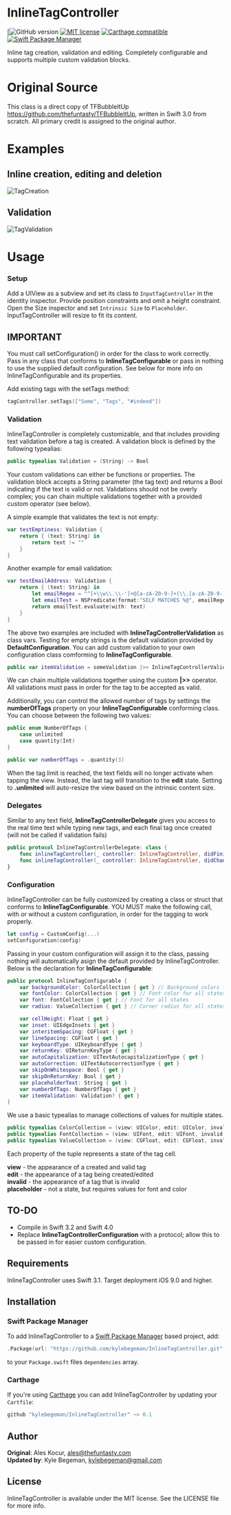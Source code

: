 # InlineTagController
[![GitHub version](https://img.shields.io/github/release/kylebegeman/InlineTagController.svg)
[![MIT license](https://badges.frapsoft.com/os/mit/mit.svg?v=102)](https://github.com/ellerbrock/open-source-badge/)
[![Carthage compatible](https://img.shields.io/badge/Carthage-compatible-4BC51D.svg?style=flat)](https://github.com/Carthage/Carthage)
[![Swift Package Manager](https://rawgit.com/jlyonsmith/artwork/master/SwiftPackageManager/swiftpackagemanager-compatible.svg)](https://swift.org/package-manager/)

Inline tag creation, validation and editing. Completely configurable and supports multiple custom validation blocks.

# Original Source
This class is a direct copy of TFBubbleItUp https://github.com/thefuntasty/TFBubbleItUp, written in Swift 3.0 from scratch. All primary credit is assigned to the original author. 

# Examples

## Inline creation, editing and deletion

![TagCreation](https://user-images.githubusercontent.com/1012880/28084762-8681d8ba-662e-11e7-8569-fd9ea9d31bf6.GIF)

## Validation

![TagValidation](https://user-images.githubusercontent.com/1012880/28084776-8fa44ee6-662e-11e7-9cb5-3e0760725f70.GIF)

# Usage
### Setup

Add a UIView as a subview and set its class to `InputTagController` in the identity inspector. Provide position constraints and omit a height constraint. Open the Size inspector and set `Intrinsic Size` to `Placeholder`. InputTagController will resize to fit its content. 

## IMPORTANT
You must call setConfiguration() in order for the class to work correctly. Pass in any class that conforms to **InlineTagConfigurable** or pass in nothing to use the supplied default configuration. See below for more info on InlineTagConfigurable and its properties. 

Add existing tags with the setTags method:

```swift
tagController.setTags(["Some", "Tags", "#indeed"])
```

### Validation

InlineTagController is completely customizable, and that includes providing text validation before a tag is created. A validation block is defined by the following typealias:

```swift
public typealias Validation = (String) -> Bool
```

Your custom validations can either be functions or properties. The validation block accepts a String parameter (the tag text) and returns a Bool indicating if the text is valid or not. Validations should not be overly complex; you can chain multiple validations together with a provided custom operator (see below). 

A simple example that validates the text is not empty: 

```swift
var testEmptiness: Validation {
    return { (text: String) in
        return text != ""
    }
}
```

Another example for email validation:

```swift
var testEmailAddress: Validation {
    return { (text: String) in
        let emailRegex = "^[+\\w\\.\\-']+@[a-zA-Z0-9-]+(\\.[a-zA-Z0-9-]+)*(\\.[a-zA-Z]{2,})+$"
        let emailTest = NSPredicate(format:"SELF MATCHES %@", emailRegex)
        return emailTest.evaluate(with: text)
    }
}
```

The above two examples are included with **InlineTagControllerValidation** as class vars. Testing for empty strings is the default validation provided by **DefaultConfiguration**. You can add custom validation to your own configuration class comforming to **InlineTagConfigurable**.

```swift
public var itemValidation = someValidation |>> InlineTagControllerValidation.testEmailAddress
```

We can chain multiple validations together using the custom **|>>** operator. All validations must pass in order for the tag to be accepted as valid. 

Additionally, you can control the allowed number of tags by settings the **numberOfTags** property on your **InlineTagConfigurable** conforming class. You can choose between the following two values: 

```swift
public enum NumberOfTags {
    case unlimited
    case quantity(Int)
}

public var numberOfTags = .quantity(3)
```

When the tag limit is reached, the text fields will no longer activate when tapping the view. Instead, the last tag will transition to the **edit** state. Setting to **.unlimited** will auto-resize the view based on the intrinsic content size. 

### Delegates

Similar to any text field, **InlineTagControllerDelegate** gives you access to the real time text while typing new tags, and each final tag once created (will not be called if validation fails)

```swift
public protocol InlineTagControllerDelegate: class {
    func inlineTagController(_ controller: InlineTagController, didFinishEditing text: String)
    func inlineTagController(_ controller: InlineTagController, didChange text: String)
}
```

### Configuration

InlineTagController can be fully customized by creating a class or struct that conforms to **InlineTagConfigurable**. YOU MUST make the following call, with or without a custom configuration, in order for the tagging to work properly. 

```swift
let config = CustomConfig(...)
setConfiguration(config)
```

Passing in your custom configuration will assign it to the class, passing nothing will automatically asign the default provided by InlineTagController. Below is the declaration for **InlineTagConfigurable**:

```swift
public protocol InlineTagConfigurable {
    var backgroundColor: ColorCollection { get } // Background colors for all states
    var fontColor: ColorCollection { get } // Font color for all states
    var font: FontCollection { get } // Font for all states
    var radius: ValueCollection { get } // Corner radius for all states

    var cellHeight: Float { get }
    var inset: UIEdgeInsets { get }
    var interitemSpacing: CGFloat { get }
    var lineSpacing: CGFloat { get }
    var keyboardType: UIKeyboardType { get }
    var returnKey: UIReturnKeyType { get }
    var autoCapitalization: UITextAutocapitalizationType { get }
    var autoCorrection: UITextAutocorrectionType { get }
    var skipOnWhitespace: Bool { get }
    var skipOnReturnKey: Bool { get }
    var placeholderText: String { get }
    var numberOfTags: NumberOfTags { get }
    var itemValidation: Validation? { get }
}
```

We use a basic typealias to manage collections of values for multiple states. 

```swift
public typealias ColorCollection = (view: UIColor, edit: UIColor, invalid: UIColor, placeholder: UIColor?)
public typealias FontCollection = (view: UIFont, edit: UIFont, invalid: UIFont, placeholder: UIFont)
public typealias ValueCollection = (view: CGFloat, edit: CGFloat, invalid: CGFloat)
```

Each property of the tuple represents a state of the tag cell.

**view** - the appearance of a created and valid tag   
**edit** - the appearance of a tag being created/edited   
**invalid** - the appearance of a tag that is invalid   
**placeholder** - not a state, but requires values for font and color   

## TO-DO

- Compile in Swift 3.2 and Swift 4.0
- Replace **InlineTagControllerConfiguration** with a protocol; allow this to be passed in for easier custom configuration.

## Requirements

InlineTagController uses Swift 3.1. Target deployment iOS 9.0 and higher.

## Installation

### Swift Package Manager
To add InlineTagController to a [Swift Package Manager](https://swift.org/package-manager/) based project, add:

```swift
.Package(url: "https://github.com/kylebegeman/InlineTagController.git", majorVersion: 0, minor: 1),
```
to your `Package.swift` files `dependencies` array.

### Carthage
If you're using [Carthage](https://github.com/Carthage/Carthage) you can add InlineTagController by updating your `Cartfile`: 

```swift
github "kylebegeman/InlineTagController" ~> 0.1
```

## Author

**Original**: Ales Kocur, ales@thefuntasty.com    
**Updated by**: Kyle Begeman, kylebegeman@gmail.com     

## License

InlineTagController is available under the MIT license. See the LICENSE file for more info.
